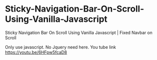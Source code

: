 # Sticky-Navigation-Bar-On-Scroll-Using-Vanilla-Javascript
Sticky Navigation Bar On Scroll Using Vanilla Javascript | Fixed Navbar on Scroll

Only use javascript. No Jquery need here.
You tube link https://youtu.be/6HFpw5fcaD8
